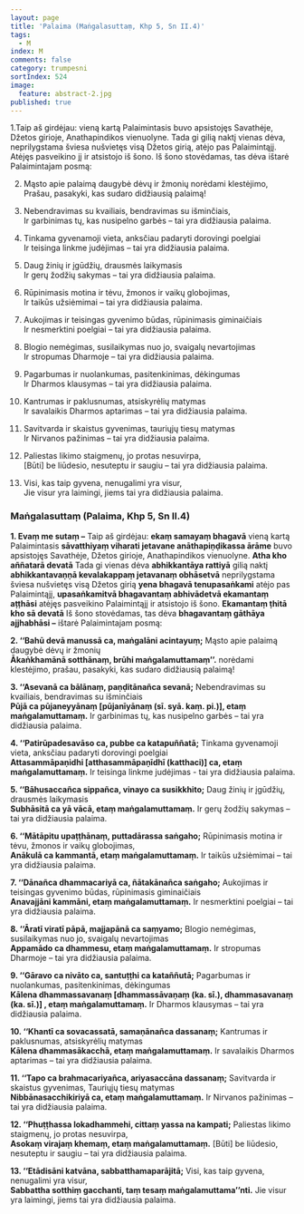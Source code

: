```yaml
---
layout: page
title: 'Palaima (Maṅgalasuttaṃ, Khp 5, Sn II.4)'
tags:
  - M
index: M
comments: false
category: trumpesni
sortIndex: 524
image:
  feature: abstract-2.jpg
published: true
---
```

1.Taip aš girdėjau: vieną kartą Palaimintasis buvo apsistojęs Savathėje, Džetos girioje, Anathapindikos vienuolyne. Tada gi gilią naktį vienas dėva, neprilygstama šviesa nušvietęs visą Džetos girią, atėjo pas Palaimintąjį. Atėjęs pasveikino jį ir atsistojo iš šono. Iš šono stovėdamas, tas dėva ištarė Palaimintajam posmą:

2. Mąsto apie palaimą daugybė dėvų ir žmonių norėdami klestėjimo,   
Prašau, pasakyki, kas sudaro didžiausią palaimą!  

3. Nebendravimas su kvailiais, bendravimas su išminčiais,  
Ir garbinimas tų, kas nusipelno garbės – tai yra didžiausia palaima.  

4. Tinkama gyvenamoji vieta, anksčiau padaryti dorovingi poelgiai  
Ir teisinga linkme judėjimas – tai yra didžiausia palaima.  

5. Daug žinių ir įgūdžių, drausmės laikymasis  
Ir gerų žodžių sakymas – tai yra didžiausia palaima.  

6. Rūpinimasis motina ir tėvu, žmonos ir vaikų globojimas,  
Ir taikūs užsiėmimai – tai yra didžiausia palaima.  

7. Aukojimas ir teisingas gyvenimo būdas, rūpinimasis giminaičiais  
Ir nesmerktini poelgiai – tai yra didžiausia palaima.  

8. Blogio nemėgimas, susilaikymas nuo jo, svaigalų nevartojimas  
Ir stropumas Dharmoje – tai yra didžiausia palaima.  

9. Pagarbumas ir nuolankumas, pasitenkinimas, dėkingumas  
Ir Dharmos klausymas – tai yra didžiausia palaima.  

10. Kantrumas ir paklusnumas, atsiskyrėlių matymas  
Ir savalaikis Dharmos aptarimas – tai yra didžiausia palaima.  

11. Savitvarda ir skaistus gyvenimas, tauriųjų tiesų matymas  
Ir Nirvanos pažinimas – tai yra didžiausia palaima.  

12. Paliestas likimo staigmenų, jo protas nesuvirpa,  
[Būti] be liūdesio, nesuteptu ir saugiu – tai yra didžiausia palaima.  

13. Visi, kas taip gyvena, nenugalimi yra visur,  
Jie visur yra laimingi, jiems tai yra didžiausia palaima.

### Maṅgalasuttaṃ (Palaima, Khp 5, Sn II.4)

**1. Evaṃ me sutaṃ –** Taip aš girdėjau: **ekaṃ samayaṃ bhagavā** vieną kartą Palaimintasis **sāvatthiyaṃ viharati jetavane anāthapiṇḍikassa ārāme** buvo apsistojęs Savathėje, Džetos girioje, Anathapindikos vienuolyne. **Atha kho aññatarā devatā** Tada gi vienas dėva **abhikkantāya rattiyā** gilią naktį **abhikkantavaṇṇā kevalakappaṃ jetavanaṃ obhāsetvā** neprilygstama šviesa nušvietęs visą Džetos girią **yena bhagavā tenupasaṅkami** atėjo pas Palaimintąjį, **upasaṅkamitvā bhagavantaṃ abhivādetvā ekamantaṃ aṭṭhāsi** atėjęs pasveikino Palaimintąjį ir atsistojo iš šono. **Ekamantaṃ ṭhitā kho sā devatā** Iš šono stovėdamas, tas dėva **bhagavantaṃ gāthāya ajjhabhāsi –** ištarė Palaimintajam posmą:

**2. ‘‘Bahū devā manussā ca, maṅgalāni acintayuṃ;** Mąsto apie palaimą daugybė dėvų ir žmonių  
**Ākaṅkhamānā sotthānaṃ, brūhi maṅgalamuttamaṃ’’.** norėdami klestėjimo, prašau, pasakyki, kas sudaro didžiausią palaimą!  

**3. ‘‘Asevanā ca bālānaṃ, paṇḍitānañca sevanā;** Nebendravimas su kvailiais, bendravimas su išminčiais  
**Pūjā ca pūjaneyyānaṃ [pūjanīyānaṃ (sī. syā. kaṃ. pi.)], etaṃ maṅgalamuttamaṃ.** Ir garbinimas tų, kas nusipelno garbės – tai yra didžiausia palaima.  

**4. ‘‘Patirūpadesavāso ca, pubbe ca katapuññatā;** Tinkama gyvenamoji vieta, anksčiau padaryti dorovingi poelgiai  
**Attasammāpaṇidhi [atthasammāpaṇīdhī (katthaci)] ca, etaṃ maṅgalamuttamaṃ.** Ir teisinga linkme judėjimas - tai yra didžiausia palaima.  

**5. ‘‘Bāhusaccañca sippañca, vinayo ca susikkhito;** Daug žinių ir įgūdžių, drausmės laikymasis  
**Subhāsitā ca yā vācā, etaṃ maṅgalamuttamaṃ.** Ir gerų žodžių sakymas – tai yra didžiausia palaima.  

**6. ‘‘Mātāpitu upaṭṭhānaṃ, puttadārassa saṅgaho;** Rūpinimasis motina ir tėvu, žmonos ir vaikų globojimas,  
**Anākulā ca kammantā, etaṃ maṅgalamuttamaṃ.** Ir taikūs užsiėmimai – tai yra didžiausia palaima.  

**7. ‘‘Dānañca dhammacariyā ca, ñātakānañca saṅgaho;** Aukojimas ir teisingas gyvenimo būdas, rūpinimasis giminaičiais  
**Anavajjāni kammāni, etaṃ maṅgalamuttamaṃ.** Ir nesmerktini poelgiai – tai yra didžiausia palaima.  

**8. ‘‘Āratī viratī pāpā, majjapānā ca saṃyamo;** Blogio nemėgimas, susilaikymas nuo jo, svaigalų nevartojimas  
**Appamādo ca dhammesu, etaṃ maṅgalamuttamaṃ.** Ir stropumas Dharmoje – tai yra didžiausia palaima.  

**9. ‘‘Gāravo ca nivāto ca, santuṭṭhi ca kataññutā;** Pagarbumas ir nuolankumas, pasitenkinimas, dėkingumas  
**Kālena dhammassavanaṃ [dhammassāvaṇaṃ (ka. sī.), dhammasavanaṃ (ka. sī.)] , etaṃ maṅgalamuttamaṃ.** Ir Dharmos klausymas – tai yra didžiausia palaima.  

**10. ‘‘Khantī ca sovacassatā, samaṇānañca dassanaṃ;** Kantrumas ir paklusnumas, atsiskyrėlių matymas  
**Kālena dhammasākacchā, etaṃ maṅgalamuttamaṃ.** Ir savalaikis Dharmos aptarimas – tai yra didžiausia palaima.  

**11. ‘‘Tapo ca brahmacariyañca, ariyasaccāna dassanaṃ;** Savitvarda ir skaistus gyvenimas, Tauriųjų tiesų matymas  
**Nibbānasacchikiriyā ca, etaṃ maṅgalamuttamaṃ.** Ir Nirvanos pažinimas – tai yra didžiausia palaima.  

**12. ‘‘Phuṭṭhassa lokadhammehi, cittaṃ yassa na kampati;** Paliestas likimo staigmenų, jo protas nesuvirpa,  
**Asokaṃ virajaṃ khemaṃ, etaṃ maṅgalamuttamaṃ.** [Būti] be liūdesio, nesuteptu ir saugiu – tai yra didžiausia palaima.  

**13. ‘‘Etādisāni katvāna, sabbatthamaparājitā;** Visi, kas taip gyvena, nenugalimi yra visur,  
**Sabbattha sotthiṃ gacchanti, taṃ tesaṃ maṅgalamuttama’’nti.** Jie visur yra laimingi, jiems tai yra didžiausia palaima.

